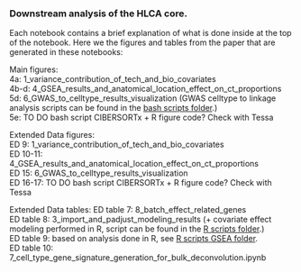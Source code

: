 ### Downstream analysis of the HLCA core.
Each notebook contains a brief explanation of what is done inside at the top of the notebook. Here we the figures and tables from the paper that are generated in these notebooks:<br>

Main figures:<br>
4a: 1_variance_contribution_of_tech_and_bio_covariates<br>
4b-d: 4_GSEA_results_and_anatomical_location_effect_on_ct_proportions<br>
5d: 6_GWAS_to_celltype_results_visualization (GWAS celltype to linkage analysis scripts can be found in the [bash scripts folder](../../scripts/bash/LDSC_GWAS_to_celltype/).)<br>
5e: TO DO bash script CIBERSORTx + R figure code? Check with Tessa<br>


Extended Data figures:<br>
ED 9: 1_variance_contribution_of_tech_and_bio_covariates<br>
ED 10-11: 4_GSEA_results_and_anatomical_location_effect_on_ct_proportions<br>
ED 15: 6_GWAS_to_celltype_results_visualization<br>
ED 16-17: TO DO bash script CIBERSORTx + R figure code? Check with Tessa<br>

Extended Data tables:
ED table 7: 8_batch_effect_related_genes<br>
ED table 8: 3_import_and_padjust_modeling_results (+ covariate effect modeling performed in R, script can be found in the [R scripts folder](../../scripts/R).)<br>
ED table 9: based on analysis done in R, see [R scripts GSEA folder](../../scripts/R/GSEA).<br>
ED table 10: 7_cell_type_gene_signature_generation_for_bulk_deconvolution.ipynb<br>




